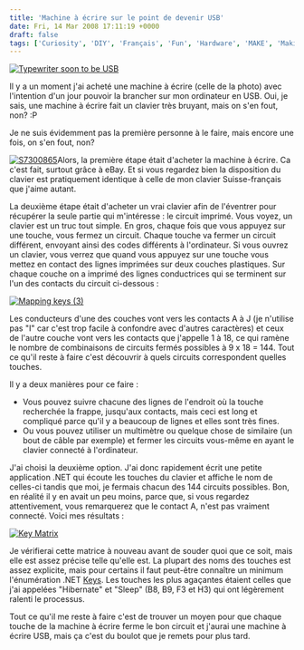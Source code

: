 ```yaml
---
title: 'Machine à écrire sur le point de devenir USB'
date: Fri, 14 Mar 2008 17:11:19 +0000
draft: false
tags: ['Curiosity', 'DIY', 'Français', 'Fun', 'Hardware', 'MAKE', 'Making', 'Projects']
---
```


[![Typewriter soon to be USB](http://blog.madd0.com/images/WindowsLiveWriter/lang_enTypewritersoontobeUSBlang_enlang__12920/TypewritersoontobeUSB_1.jpg)](http://www.flickr.com/photos/madd0/2331849634/)

Il y a un moment j'ai acheté une machine à écrire (celle de la photo) avec l'intention d'un jour pouvoir la brancher sur mon ordinateur en USB. Oui, je sais, une machine à écrire fait un clavier très bruyant, mais on s'en fout, non? :P

Je ne suis évidemment pas la première personne à le faire, mais encore une fois, on s'en fout, non?

[![S7300865](http://blog.madd0.com/images/WindowsLiveWriter/lang_enTypewritersoontobeUSBlang_enlang__12920/S7300865_thumb.jpg)](http://blog.madd0.com/images/WindowsLiveWriter/lang_enTypewritersoontobeUSBlang_enlang__12920/S7300865.jpg)Alors, la première étape était d'acheter la machine à écrire. Ca c'est fait, surtout grâce à eBay. Et si vous regardez bien la disposition du clavier est pratiquement identique à celle de mon clavier Suisse-français que j'aime autant.

La deuxième étape était d'acheter un vrai clavier afin de l'éventrer pour récupérer la seule partie qui m'intéresse : le circuit imprimé. Vous voyez, un clavier est un truc tout simple. En gros, chaque fois que vous appuyez sur une touche, vous fermez un circuit. Chaque touche va fermer un circuit différent, envoyant ainsi des codes différents à l'ordinateur. Si vous ouvrez un clavier, vous verrez que quand vous appuyez sur une touche vous mettez en contact des lignes imprimées sur deux couches plastiques. Sur chaque couche on a imprimé des lignes conductrices qui se terminent sur l'un des contacts du circuit ci-dessous :

[![Mapping keys (3)](http://blog.madd0.com/images/WindowsLiveWriter/lang_enTypewritersoontobeUSBlang_enlang__12920/Mapping%20keys%20(3)_3.jpg)](http://www.flickr.com/photos/madd0/2330254111/)

Les conducteurs d'une des couches vont vers les contacts A à J (je n'utilise pas "I" car c'est trop facile à confondre avec d'autres caractères) et ceux de l'autre couche vont vers les contacts que j'appelle 1 à 18, ce qui ramène le nombre de combinaisons de circuits fermés possibles à 9 x 18 = 144. Tout ce qu'il reste à faire c'est découvrir à quels circuits correspondent quelles touches.

Il y a deux manières pour ce faire :

*   Vous pouvez suivre chacune des lignes de l'endroit où la touche recherchée la frappe, jusqu'aux contacts, mais ceci est long et compliqué parce qu'il y a beaucoup de lignes et elles sont très fines.
*   Ou vous pouvez utiliser un multimètre ou quelque chose de similaire (un bout de câble par exemple) et fermer les circuits vous-même en ayant le clavier connecté à l'ordinateur.

J'ai choisi la deuxième option. J'ai donc rapidement écrit une petite application .NET qui écoute les touches du clavier et affiche le nom de celles-ci tandis que moi, je fermais chacun des 144 circuits possibles. Bon, en réalité il y en avait un peu moins, parce que, si vous regardez attentivement, vous remarquerez que le contact A, n'est pas vraiment connecté. Voici mes résultats :

[![Key Matrix](http://blog.madd0.com/images/WindowsLiveWriter/lang_enTypewritersoontobeUSBlang_enlang__12920/Key%20Matrix_thumb.png)](http://blog.madd0.com/images/WindowsLiveWriter/lang_enTypewritersoontobeUSBlang_enlang__12920/Key%20Matrix.png)

Je vérifierai cette matrice à nouveau avant de souder quoi que ce soit, mais elle est assez précise telle qu'elle est. La plupart des noms des touches est assez explicite, mais pour certains il faut peut-être connaître un minimum l'énumération .NET [Keys](http://msdn2.microsoft.com/en-us/library/system.windows.forms.keys.aspx). Les touches les plus agaçantes étaient celles que j'ai appelées "Hibernate" et "Sleep" (B8, B9, F3 et H3) qui ont légèrement ralenti le processus.

Tout ce qu'il me reste à faire c'est de trouver un moyen pour que chaque touche de la machine à écrire ferme le bon circuit et j'aurai une machine à écrire USB, mais ça c'est du boulot que je remets pour plus tard.